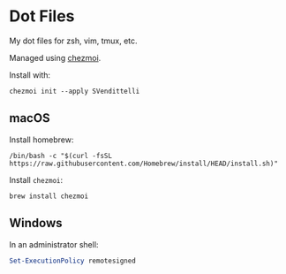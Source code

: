 # Dot Files

My dot files for zsh, vim, tmux, etc.

Managed using [chezmoi](https://www.chezmoi.io/).

Install with:

```shell
chezmoi init --apply SVendittelli
```

## macOS

Install homebrew:

```shell
/bin/bash -c "$(curl -fsSL https://raw.githubusercontent.com/Homebrew/install/HEAD/install.sh)"
```

Install `chezmoi`:

```shell
brew install chezmoi
```

## Windows

In an administrator shell:

```powershell
Set-ExecutionPolicy remotesigned
```
